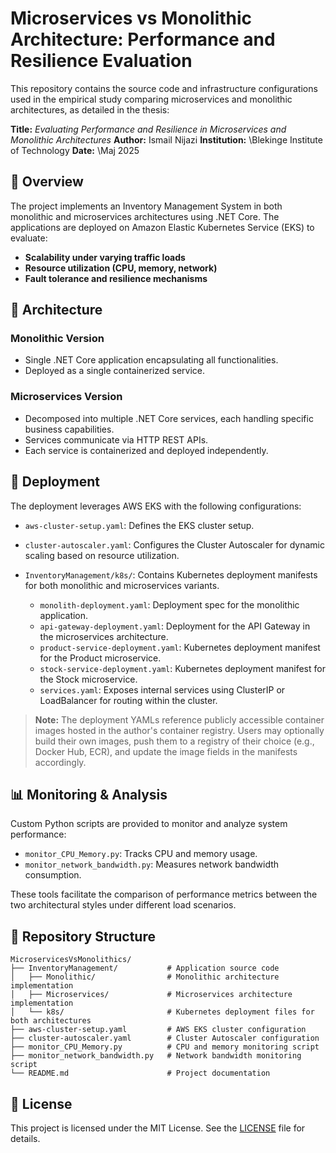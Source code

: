 # Microservices vs Monolithic Architecture: Performance and Resilience Evaluation

This repository contains the source code and infrastructure configurations used in the empirical study comparing microservices and monolithic architectures, as detailed in the thesis:

**Title:** *Evaluating Performance and Resilience in Microservices and Monolithic Architectures*
**Author:** Ismail Nijazi
**Institution:** \Blekinge Institute of Technology
**Date:** \Maj 2025

## 📘 Overview

The project implements an Inventory Management System in both monolithic and microservices architectures using .NET Core. The applications are deployed on Amazon Elastic Kubernetes Service (EKS) to evaluate:

* **Scalability under varying traffic loads**
* **Resource utilization (CPU, memory, network)**
* **Fault tolerance and resilience mechanisms**

## 🧱 Architecture

### Monolithic Version

* Single .NET Core application encapsulating all functionalities.
* Deployed as a single containerized service.

### Microservices Version

* Decomposed into multiple .NET Core services, each handling specific business capabilities.
* Services communicate via HTTP REST APIs.
* Each service is containerized and deployed independently.

## 🚀 Deployment

The deployment leverages AWS EKS with the following configurations:

* `aws-cluster-setup.yaml`: Defines the EKS cluster setup.
* `cluster-autoscaler.yaml`: Configures the Cluster Autoscaler for dynamic scaling based on resource utilization.
* `InventoryManagement/k8s/`: Contains Kubernetes deployment manifests for both monolithic and microservices variants.

  * `monolith-deployment.yaml`: Deployment spec for the monolithic application.
  * `api-gateway-deployment.yaml`: Deployment for the API Gateway in the microservices architecture.
  * `product-service-deployment.yaml`: Kubernetes deployment manifest for the Product microservice.
  * `stock-service-deployment.yaml`: Kubernetes deployment manifest for the Stock microservice.
  * `services.yaml`: Exposes internal services using ClusterIP or LoadBalancer for routing within the cluster.

> **Note:** The deployment YAMLs reference publicly accessible container images hosted in the author's container registry. Users may optionally build their own images, push them to a registry of their choice (e.g., Docker Hub, ECR), and update the image fields in the manifests accordingly.

## 📊 Monitoring & Analysis

Custom Python scripts are provided to monitor and analyze system performance:

* `monitor_CPU_Memory.py`: Tracks CPU and memory usage.
* `monitor_network_bandwidth.py`: Measures network bandwidth consumption.

These tools facilitate the comparison of performance metrics between the two architectural styles under different load scenarios.

## 📁 Repository Structure

```
MicroservicesVsMonolithics/
├── InventoryManagement/           # Application source code
│   ├── Monolithic/                # Monolithic architecture implementation
│   ├── Microservices/             # Microservices architecture implementation
│   └── k8s/                       # Kubernetes deployment files for both architectures
├── aws-cluster-setup.yaml         # AWS EKS cluster configuration
├── cluster-autoscaler.yaml        # Cluster Autoscaler configuration
├── monitor_CPU_Memory.py          # CPU and memory monitoring script
├── monitor_network_bandwidth.py   # Network bandwidth monitoring script
└── README.md                      # Project documentation
```

## 📜 License

This project is licensed under the MIT License. See the [LICENSE](https://github.com/ismail-nijazi/MicroservicesVsMonolithics/blob/main/LICENSE) file for details.

